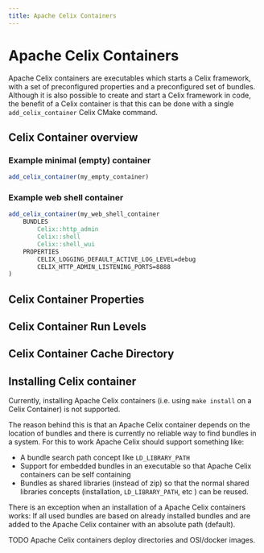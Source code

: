```yaml
---
title: Apache Celix Containers
---
```


<!--
Licensed to the Apache Software Foundation (ASF) under one or more
contributor license agreements.  See the NOTICE file distributed with
this work for additional information regarding copyright ownership.
The ASF licenses this file to You under the Apache License, Version 2.0
(the "License"); you may not use this file except in compliance with
the License.  You may obtain a copy of the License at
   
    http://www.apache.org/licenses/LICENSE-2.0

Unless required by applicable law or agreed to in writing, software
distributed under the License is distributed on an "AS IS" BASIS,
WITHOUT WARRANTIES OR CONDITIONS OF ANY KIND, either express or implied.
See the License for the specific language governing permissions and
limitations under the License.
-->

# Apache Celix Containers
Apache Celix containers are executables which starts a Celix framework, with a set of preconfigured properties
and a preconfigured set of bundles.
Although it is also possible to create and start a Celix framework in code, the benefit of a Celix container
is that this can be done with a single `add_celix_container` Celix CMake command.

## Celix Container overview

### Example minimal (empty) container
```CMake
add_celix_container(my_empty_container)
```

### Example web shell container

```CMake
add_celix_container(my_web_shell_container
    BUNDLES
        Celix::http_admin
        Celix::shell
        Celix::shell_wui
    PROPERTIES
        CELIX_LOGGING_DEFAULT_ACTIVE_LOG_LEVEL=debug
        CELIX_HTTP_ADMIN_LISTENING_PORTS=8888
)
```

## Celix Container Properties

## Celix Container Run Levels

## Celix Container Cache Directory

## Installing Celix container
Currently, installing Apache Celix containers (i.e. using `make install` on a Celix Container) is not supported. 

The reason behind this is that an Apache Celix container depends on the location of bundles and there is currently no
reliable way to find bundles in a system. For this to work Apache Celix should support something like: 
 - A bundle search path concept like `LD_LIBRARY_PATH` 
 - Support for embedded bundles in an executable so that Apache Celix containers can be self containing
 - Bundles as shared libraries (instead of zip) so that the normal shared libraries concepts
   (installation, `LD_LIBRARY_PATH`, etc ) can be reused.

There is an exception when an installation of a Apache Celix containers works: If all used bundles are based on already
installed bundles and are added to the Apache Celix container with an absolute path (default).

TODO Apache Celix containers deploy directories and OSI/docker images. 

 




